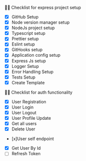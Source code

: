 🧑‍💻 Checklist for express project setup

-   [x] GitHub Setup
-   [x] Node version manager setup
-   [x] NodeJs project setup
-   [x] Typescript setup
-   [x] Prettier setup
-   [x] Eslint setup
-   [x] GitHooks setup
-   [x] Application config setup
-   [x] Express Js setup
-   [x] Logger Setup
-   [x] Error Handling Setup
-   [x] Tests Setup
-   [x] Create Template

🧑‍💻 Checklist for auth functionality

-   [x] User Registration
-   [x] User Login
-   [x] User Logout
-   [x] User Profile Update
-   [x] Get all users
-   [x] Delete User
-   [x]User self endpoint
-   [x] Get User By Id
-   [ ] Refresh Token
